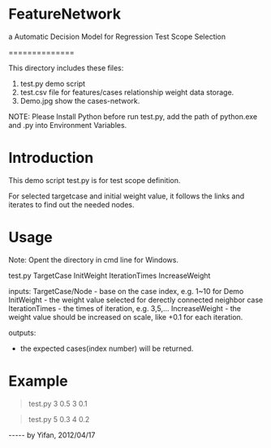 FeatureNetwork
==============

a Automatic Decision Model for Regression Test Scope Selection

==============

This directory includes these files:

1. test.py demo script
2. test.csv file for features/cases relationship weight data storage.
3. Demo.jpg show the cases-network.

NOTE: Please Install Python before run test.py, add the path of python.exe and .py into Environment Variables.

Introduction
===============
This demo script test.py is for test scope definition.

For selected targetcase and initial weight value, it follows the links and iterates to find out the needed nodes.


Usage
===============
Note: Opent the directory in cmd line for Windows.

test.py TargetCase InitWeight IterationTimes IncreaseWeight

inputs:
TargetCase/Node - base on the case index, e.g. 1~10 for Demo
InitWeight      - the weight value selected for derectly connected neighbor case
IterationTimes  - the times of iteration, e.g. 3,5,...
IncreaseWeight  - the weight value should be increased on scale, like +0.1
                  for each iteration.
                  
outputs:
- the expected cases(index number) will be returned.

Example
===============

> test.py 3 0.5 3 0.1

> test.py 5 0.3 4 0.2



----- by Yifan, 2012/04/17
